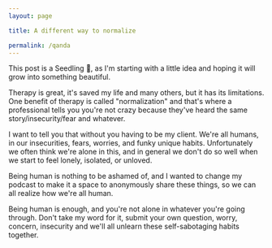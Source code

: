 ```yaml
---
layout: page

title: A different way to normalize

permalink: /qanda
---
```


This post is a Seedling 🌱, as I'm starting with a little idea and hoping it will grow into something beautiful.

Therapy is great, it's saved my life and many others, but it has its limitations. One benefit of therapy is called "normalization" and that's where a professional tells you you're not crazy because they've heard the same story/insecurity/fear and whatever.

I want to tell you that without you having to be my client. We're all humans, in our insecurities, fears, worries, and funky unique habits. Unfortunately we often think we're alone in this, and in general we don't do so well when we start to feel lonely, isolated, or unloved.

Being human is nothing to be ashamed of, and I wanted to change my podcast to make it a space to anonymously share these things, so we can all realize how we're all human. 

Being human is enough, and you're not alone in whatever you're going through. Don't take my word for it, submit your own question, worry, concern, insecurity and we'll all unlearn these self-sabotaging habits together.